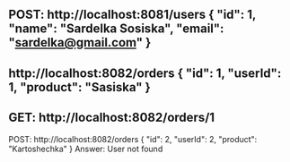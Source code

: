 POST: 
http://localhost:8081/users
{
  "id": 1,
  "name": "Sardelka Sosiska",
  "email": "sardelka@gmail.com"
}
------
http://localhost:8082/orders
{
  "id": 1,
  "userId": 1,
  "product": "Sasiska"
}
-------
GET: http://localhost:8082/orders/1
------
POST: http://localhost:8082/orders
{
  "id": 2,
  "userId": 2,
  "product": "Kartoshechka"
}
Answer: User not found
